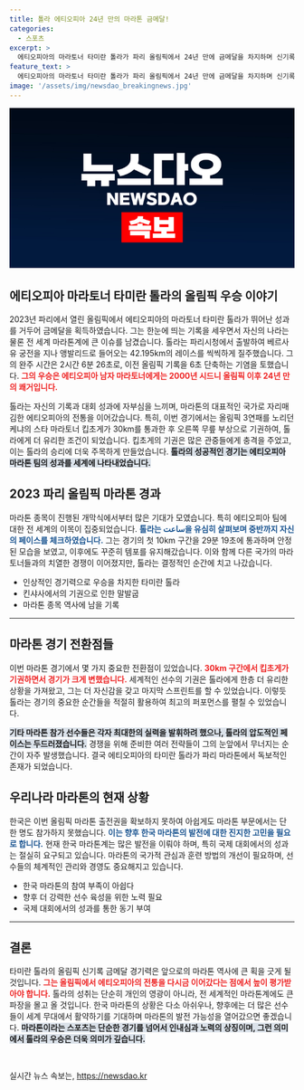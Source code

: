 ```yaml
---
title: 톨라 에티오피아 24년 만의 마라톤 금메달!
categories:
  - 스포츠
excerpt: >
  에티오피아의 마라토너 타미란 톨라가 파리 올림픽에서 24년 만에 금메달을 차지하며 신기록을 세웠습니다. 킵초게는 기권, 한국은 출전권을 놓쳤습니다. 톨라의 업적이 어떻게 기록을 새로 썼는지 확인해 보세요!
feature_text: >
  에티오피아의 마라토너 타미란 톨라가 파리 올림픽에서 24년 만에 금메달을 차지하며 신기록을 세웠습니다. 킵초게는 기권, 한국은 출전권을 놓쳤습니다. 톨라의 업적이 어떻게 기록을 새로 썼는지 확인해 보세요!
image: '/assets/img/newsdao_breakingnews.jpg'
---
```


<p><img src="/assets/img/newsdao_breakingnews.jpg" alt="koreaapp 속보" /></p>

<h2 data-ke-size="size26">에티오피아 마라토너 타미란 톨라의 올림픽 우승 이야기</h2>

<p data-ke-size="size16">2023년 파리에서 열린 올림픽에서 에티오피아의 마라토너 타미란 톨라가 뛰어난 성과를 거두어 금메달을 획득하였습니다. 그는 한눈에 띄는 기록을 세우면서 자신의 나라는 물론 전 세계 마라톤계에 큰 이슈를 남겼습니다. 톨라는 파리시청에서 출발하여 베르사유 궁전을 지나 앵발리드로 들어오는 42.195km의 레이스를 씩씩하게 질주했습니다. 그의 완주 시간은 2시간 6분 26초로, 이전 올림픽 기록을 6초 단축하는 기염을 토했습니다. <b><span style="color: #ee2323;">그의 우승은 에티오피아 남자 마라토너에게는 2000년 시드니 올림픽 이후 24년 만의 쾌거입니다.</span></b></p>

<p data-ke-size="size16">톨라는 자신의 기록과 대회 성과에 자부심을 느끼며, 마라톤의 대표적인 국가로 자리매김한 에티오피아의 전통을 이어갔습니다. 특히, 이번 경기에서는 올림픽 3연패를 노리던 케냐의 스타 마라토너 킵초게가 30km를 통과한 후 오른쪽 무릎 부상으로 기권하여, 톨라에게 더 유리한 조건이 되었습니다. 킵초게의 기권은 많은 관중들에게 충격을 주었고, 이는 톨라의 승리에 더욱 주목하게 만들었습니다. <b><span style="background-color: #21538527;">톨라의 성공적인 경기는 에티오피아 마라톤 팀의 성과를 세계에 나타내었습니다.</span></b></p>

<h2 data-ke-size="size26">2023 파리 올림픽 마라톤 경과</h2>

<p data-ke-size="size16">마라톤 종목이 진행된 개막식에서부터 많은 기대가 모였습니다. 특히 에티오피아 팀에 대한 전 세계의 이목이 집중되었습니다. <b><span style="color: #1a5490;">톨라는 ساعت을 유심히 살펴보며 중반까지 자신의 페이스를 체크하였습니다.</span></b> 그는 경기의 첫 10km 구간을 29분 19초에 통과하며 안정된 모습을 보였고, 이후에도 꾸준히 템포를 유지해갔습니다. 이와 함께 다른 국가의 마라토너들과의 치열한 경쟁이 이어졌지만, 톨라는 결정적인 순간에 치고 나갔습니다.</p>

<ul>
    <li>인상적인 경기력으로 우승을 차지한 타미란 톨라</li>
    <li>킨샤사에서의 기권으로 인한 말발굽</li>
    <li>마라톤 종목 역사에 남을 기록</li>
</ul>

<hr>

<h2 data-ke-size="size26">마라톤 경기 전환점들</h2>

<p data-ke-size="size16">이번 마라톤 경기에서 몇 가지 중요한 전환점이 있었습니다. <b><span style="color: #ee2323;">30km 구간에서 킵초게가 기권하면서 경기가 크게 변했습니다.</span></b> 세계적인 선수의 기권은 톨라에게 한층 더 유리한 상황을 가져왔고, 그는 더 자신감을 갖고 마지막 스프린트를 할 수 있었습니다. 이렇듯 톨라는 경기의 중요한 순간들을 적절히 활용하여 최고의 퍼포먼스를 펼칠 수 있었습니다.</p>

<p data-ke-size="size16"><b><span style="background-color: #21538527;">기타 마라톤 참가 선수들은 각자 최대한의 실력을 발휘하려 했으나, 톨라의 압도적인 페이스는 두드러졌습니다.</span></b> 경쟁을 위해 준비한 여러 전략들이 그의 눈앞에서 무너지는 순간이 자주 발생했습니다. 결국 에티오피아의 타미란 톨라가 파리 마라톤에서 독보적인 존재가 되었습니다.</p>

<h2 data-ke-size="size26">우리나라 마라톤의 현재 상황</h2>

<p data-ke-size="size16">한국은 이번 올림픽 마라톤 출전권을 확보하지 못하여 아쉽게도 마라톤 부문에서는 단 한 명도 참가하지 못했습니다. <b><span style="color: #1a5490;">이는 향후 한국 마라톤의 발전에 대한 진지한 고민을 필요로 합니다.</span></b> 현재 한국 마라톤계는 많은 발전을 이뤄야 하며, 특히 국제 대회에서의 성과는 절실히 요구되고 있습니다. 마라톤의 국가적 관심과 훈련 방법의 개선이 필요하며, 선수들의 체계적인 관리와 경영도 중요해지고 있습니다.</p>

<ul>
    <li>한국 마라톤의 참여 부족이 아쉽다</li>
    <li>향후 더 강력한 선수 육성을 위한 노력 필요</li>
    <li>국제 대회에서의 성과를 통한 동기 부여</li>
</ul>

<hr>

<h2 data-ke-size="size26">결론</h2>

<p data-ke-size="size16">타미란 톨라의 올림픽 신기록 금메달 경기력은 앞으로의 마라톤 역사에 큰 획을 긋게 될 것입니다. <b><span style="color: #ee2323;">그는 올림픽에서 에티오피아의 전통을 다시금 이어갔다는 점에서 높이 평가받아야 합니다.</span></b> 톨라의 성취는 단순히 개인의 영광이 아니라, 전 세계적인 마라톤계에도 큰 파장을 몰고 올 것입니다. 한국 마라톤의 상황은 다소 아쉬우나, 향후에는 더 많은 선수들이 세계 무대에서 활약하기를 기대하며 마라톤의 발전 가능성을 열어갔으면 좋겠습니다. <b><span style="background-color: #21538527;">마라톤이라는 스포츠는 단순한 경기를 넘어서 인내심과 노력의 상징이며, 그런 의미에서 톨라의 우승은 더욱 의미가 깊습니다.</span></b></p>

<p data-ke-size="size16">&nbsp;</p>
실시간 뉴스 속보는, <a href="https://newsdao.kr" rel="dofollow">https://newsdao.kr</a>


